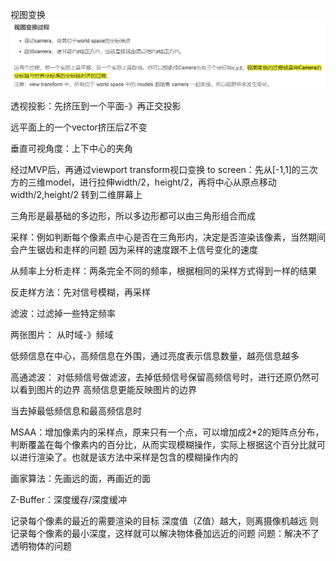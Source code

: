 视图变换
<img src="./img/view%20transform.png">

透视投影：先挤压到一个平面-》再正交投影

远平面上的一个vector挤压后Z不变

垂直可视角度：上下中心的夹角

经过MVP后，再通过viewport transform视口变换 to screen：先从[-1,1]的三次方的三维model，进行拉伸width/2，height/2，再将中心从原点移动width/2,height/2
转到二维屏幕上

三角形是最基础的多边形，所以多边形都可以由三角形组合而成

采样：例如判断每个像素点中心是否在三角形内，决定是否渲染该像素，当然期间会产生锯齿和走样的问题
因为采样的速度跟不上信号变化的速度

从频率上分析走样：两条完全不同的频率，根据相同的采样方式得到一样的结果


反走样方法：先对信号模糊，再采样

滤波：过滤掉一些特定频率

两张图片：
从时域-》频域

低频信息在中心，高频信息在外围，通过亮度表示信息数量，越亮信息越多

高通滤波：
对低频信号做滤波，去掉低频信号保留高频信号时，进行还原仍然可以看到图片的边界
高频信息更能反映图片的边界

当去掉最低频信息和最高频信息时

MSAA：增加像素内的采样点，原来只有一个点，可以增加成2*2的矩阵点分布，判断覆盖在每个像素内的百分比，从而实现模糊操作，实际上根据这个百分比就可以进行渲染了。也就是该方法中采样是包含的模糊操作内的

画家算法：先画远的面，再画近的面

Z-Buffer：深度缓存/深度缓冲

记录每个像素的最近的需要渲染的目标
深度值（Z值）越大，则离摄像机越远
则记录每个像素的最小深度，这样就可以解决物体叠加远近的问题
问题：解决不了透明物体的问题



